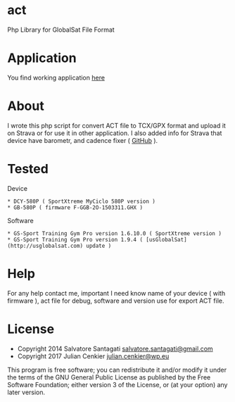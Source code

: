 act
===
  Php Library for GlobalSat File Format

Application
===
  You find working application [here](http://cenkier.h2g.pl/apk/act/)

About
===
  I wrote this php script for convert ACT file to TCX/GPX format and upload it on Strava or for use it in other application.
  I also added info for Strava that device have barometr, and cadence fixer ( [GitHub](https://github.com/exa18/cadence-anomaly) ).

Tested
===

  Device 

    * DCY-580P ( SportXtreme MyCiclo 580P version )
    * GB-580P ( firmware F-GGB-2O-1503311.GHX )

  Software

    * GS-Sport Training Gym Pro version 1.6.10.0 ( SportXtreme version )
    * GS-Sport Training Gym Pro version 1.9.4 ( [usGlobalSat](http://usglobalsat.com) update )

Help
===

For any help contact me, important I need know name of your device ( with firmware ), act file for debug, software and version use for export ACT file.


License
===

* Copyright 2014 Salvatore Santagati <salvatore.santagati@gmail.com>
* Copyright 2017 Julian Cenkier <julian.cenkier@wp.eu>

This program is free software; you can redistribute it and/or modify
it under the terms of the GNU General Public License as published by
the Free Software Foundation; either version 3 of the License, or
(at your option) any later version.
  
